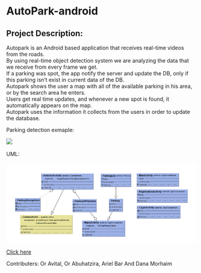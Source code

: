 AutoPark-android
=========
Project Description:
-------
Autopark is an Android based application that receives real-time videos from the roads.  
By using real-time object detection system we are analyzing the data that we receive from every frame we get.  
If a parking was spot, the app notify the server and update the DB, only if this parking isn’t exist in current data of the DB.  
Autopark shows the user a map with all of the available parking in his area, or by the search area he enters.  
Users get real time updates, and whenever a new spot is found, it automatically appears on the map.  
Autopark uses the information it collects from the users in order to update the database.  

Parking detection exmaple:

![](https://media.giphy.com/media/ifSPoaOmlzfLAd0NZ2/giphy.gif)

UML:

![alt text](https://github.com/oravital7/AutoPark-android/blob/master/UML.PNG)

[Click here](https://www.youtube.com/watch?v=dG2Kt0LVhXg&feature=youtu.be)

Contributers: Or Avital, Or Abuhatzira, Ariel Bar And Dana Morhaim
